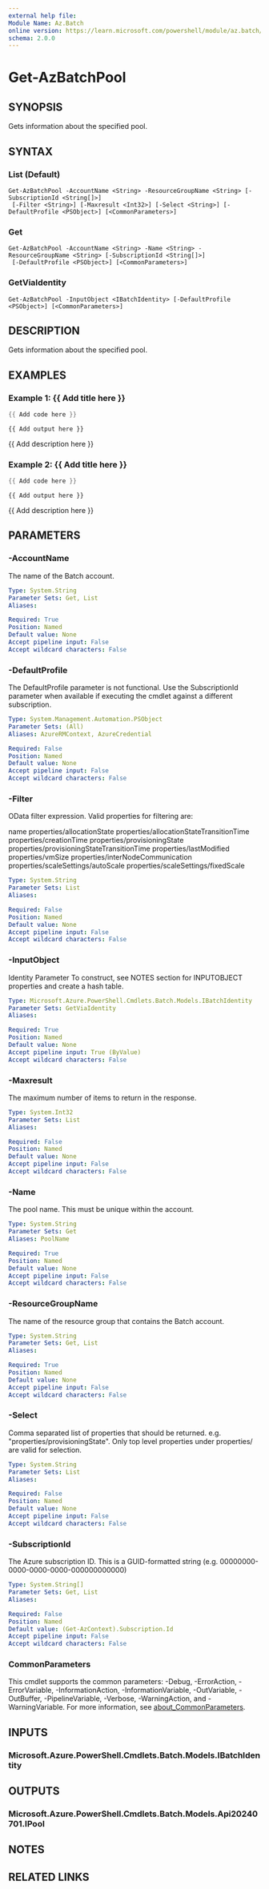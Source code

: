 ```yaml
---
external help file:
Module Name: Az.Batch
online version: https://learn.microsoft.com/powershell/module/az.batch/get-azbatchpool
schema: 2.0.0
---
```


# Get-AzBatchPool

## SYNOPSIS
Gets information about the specified pool.

## SYNTAX

### List (Default)
```
Get-AzBatchPool -AccountName <String> -ResourceGroupName <String> [-SubscriptionId <String[]>]
 [-Filter <String>] [-Maxresult <Int32>] [-Select <String>] [-DefaultProfile <PSObject>] [<CommonParameters>]
```

### Get
```
Get-AzBatchPool -AccountName <String> -Name <String> -ResourceGroupName <String> [-SubscriptionId <String[]>]
 [-DefaultProfile <PSObject>] [<CommonParameters>]
```

### GetViaIdentity
```
Get-AzBatchPool -InputObject <IBatchIdentity> [-DefaultProfile <PSObject>] [<CommonParameters>]
```

## DESCRIPTION
Gets information about the specified pool.

## EXAMPLES

### Example 1: {{ Add title here }}
```powershell
{{ Add code here }}
```

```output
{{ Add output here }}
```

{{ Add description here }}

### Example 2: {{ Add title here }}
```powershell
{{ Add code here }}
```

```output
{{ Add output here }}
```

{{ Add description here }}

## PARAMETERS

### -AccountName
The name of the Batch account.

```yaml
Type: System.String
Parameter Sets: Get, List
Aliases:

Required: True
Position: Named
Default value: None
Accept pipeline input: False
Accept wildcard characters: False
```

### -DefaultProfile
The DefaultProfile parameter is not functional.
Use the SubscriptionId parameter when available if executing the cmdlet against a different subscription.

```yaml
Type: System.Management.Automation.PSObject
Parameter Sets: (All)
Aliases: AzureRMContext, AzureCredential

Required: False
Position: Named
Default value: None
Accept pipeline input: False
Accept wildcard characters: False
```

### -Filter
OData filter expression.
Valid properties for filtering are:

 name
 properties/allocationState
 properties/allocationStateTransitionTime
 properties/creationTime
 properties/provisioningState
 properties/provisioningStateTransitionTime
 properties/lastModified
 properties/vmSize
 properties/interNodeCommunication
 properties/scaleSettings/autoScale
 properties/scaleSettings/fixedScale

```yaml
Type: System.String
Parameter Sets: List
Aliases:

Required: False
Position: Named
Default value: None
Accept pipeline input: False
Accept wildcard characters: False
```

### -InputObject
Identity Parameter
To construct, see NOTES section for INPUTOBJECT properties and create a hash table.

```yaml
Type: Microsoft.Azure.PowerShell.Cmdlets.Batch.Models.IBatchIdentity
Parameter Sets: GetViaIdentity
Aliases:

Required: True
Position: Named
Default value: None
Accept pipeline input: True (ByValue)
Accept wildcard characters: False
```

### -Maxresult
The maximum number of items to return in the response.

```yaml
Type: System.Int32
Parameter Sets: List
Aliases:

Required: False
Position: Named
Default value: None
Accept pipeline input: False
Accept wildcard characters: False
```

### -Name
The pool name.
This must be unique within the account.

```yaml
Type: System.String
Parameter Sets: Get
Aliases: PoolName

Required: True
Position: Named
Default value: None
Accept pipeline input: False
Accept wildcard characters: False
```

### -ResourceGroupName
The name of the resource group that contains the Batch account.

```yaml
Type: System.String
Parameter Sets: Get, List
Aliases:

Required: True
Position: Named
Default value: None
Accept pipeline input: False
Accept wildcard characters: False
```

### -Select
Comma separated list of properties that should be returned.
e.g.
"properties/provisioningState".
Only top level properties under properties/ are valid for selection.

```yaml
Type: System.String
Parameter Sets: List
Aliases:

Required: False
Position: Named
Default value: None
Accept pipeline input: False
Accept wildcard characters: False
```

### -SubscriptionId
The Azure subscription ID.
This is a GUID-formatted string (e.g.
00000000-0000-0000-0000-000000000000)

```yaml
Type: System.String[]
Parameter Sets: Get, List
Aliases:

Required: False
Position: Named
Default value: (Get-AzContext).Subscription.Id
Accept pipeline input: False
Accept wildcard characters: False
```

### CommonParameters
This cmdlet supports the common parameters: -Debug, -ErrorAction, -ErrorVariable, -InformationAction, -InformationVariable, -OutVariable, -OutBuffer, -PipelineVariable, -Verbose, -WarningAction, and -WarningVariable. For more information, see [about_CommonParameters](http://go.microsoft.com/fwlink/?LinkID=113216).

## INPUTS

### Microsoft.Azure.PowerShell.Cmdlets.Batch.Models.IBatchIdentity

## OUTPUTS

### Microsoft.Azure.PowerShell.Cmdlets.Batch.Models.Api20240701.IPool

## NOTES

## RELATED LINKS

